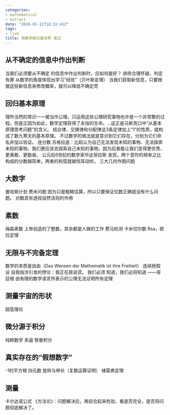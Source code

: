 ```yaml
---
categories: 
- mathematical
- extract
date: "2018-01-11T18:32:41Z"
tags: 
- live
title: 用数学眼光看世界 笔记
---
```


<!--more-->
## 从不确定的信息中作出判断

当我们必须要从不确定 的信息中作出判断时，应如何是好？
排除合理怀疑，判定有罪
从数学的角度体现出学习“经验”（贝叶斯定理）
当我们获取新信息，只要根据这些新信息来修改概率，就可以降低不确定笥

## 回归基本原理

理所当然的常识一一被当作公理，只运用这些公理研究事物也许是一个非常繁的过程。但是正因为如此，数学定理获得了永恒的生命。…这正是马斯克口中“从基本原理思考问题”的含义。
结合律、交换律和分配律这3条定律加上“1”的性质，就构成了数九寒天的基本原理。
不过数学的做法就是意识到它们存在，分别为它们命名并加以验证。
连分数
苏格拉底：比起认为自己无法发现未知的事物、无法探索未知的事物，我们更应该去探索自己未知的事物。因为后者能让我们变得更优秀、更勇敢、更勤奋。
公元前6世纪的数学家毕达哥拉斯 发现，两个音符的频率之比构成的分数越简单，两者的和弦就越悦耳动听。
三大几何作图问题

## 大数字

曼哈顿计划
费米问题
因为只是粗略估算，所以只要保证位数正确就没有什么问题。
对数具有透视自然法则的作用

## 素数

梅森素数
上帝创造的了整数，其余都是人做的工作
费马检测
卡米切尔数
Rsa，欧拉定理

## 无限与不完备定理

数学的本质是自由（Das Wensen der Mathematik ist ihre Freiheit）
连续统假设
自我指涉引发的悖论：我正在肩说谎。
我们必须 知道，我们必将知道 ——哥廷根
由有限的数学语言所表示的公理无法证明所有定理

## 测量宇宙的形状

超弦理论

## 微分源于积分 

纯粹数学
夹逼
黎曼积分

## 真实存在的“假想数字”

-1的平方根
四元数
旋转与伸长（复数运算证明）
棣莫弗定理 

## 测量
卡尔达诺公式
《方法论》：问题解决后，再综合起来检验，看是否完全，是否将问题彻底解决了。

